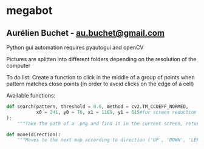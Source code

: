 # megabot
## Aurélien Buchet - au.buchet@gmail.com

Python gui automation
requires pyautogui and openCV

Pictures are splitten into different folders depending on the resolution of the computer

To do list:
Create a function to click in the middle of a group of points when pattern matches close points (in order to avoid clicks on the edge of a cell)

Available functions:
```python
def search(pattern, threshold = 0.6, method = cv2.TM_CCOEFF_NORMED,
           x0 = 241, y0 = 76, x1 = 1169, y1 = 615#for screen reduction in order to reduce elapsed time
):
    """Take the path of a .png and find it in the current screen, returns the positions of the pattern in the screen"""

def move(direction):
    """Moves to the next map according to direction ('UP', 'DOWN', 'LEFT' or 'RIGHT')"""


```
